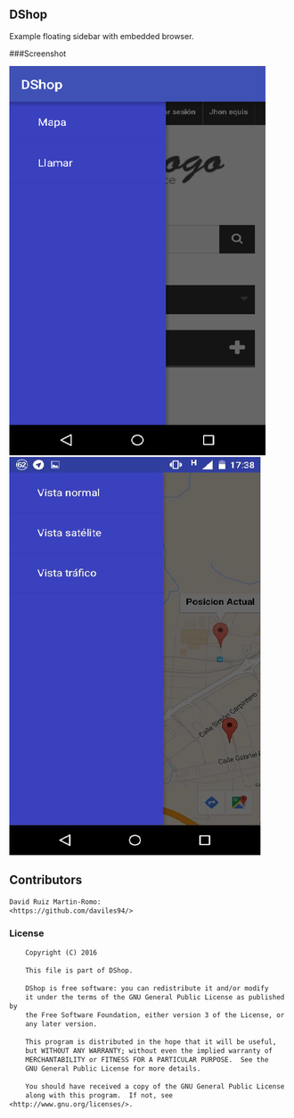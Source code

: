 ## DShop

Example floating sidebar with embedded browser.

###Screenshot

![image](sidebar1.png)
![image](sidebar2.png)


## Contributors

	David Ruiz Martin-Romo: 
	<https://github.com/daviles94/>

### License
```
    Copyright (C) 2016
    
	This file is part of DShop.
	
    DShop is free software: you can redistribute it and/or modify
    it under the terms of the GNU General Public License as published by
    the Free Software Foundation, either version 3 of the License, or
    any later version.
    
    This program is distributed in the hope that it will be useful,
    but WITHOUT ANY WARRANTY; without even the implied warranty of
    MERCHANTABILITY or FITNESS FOR A PARTICULAR PURPOSE.  See the
    GNU General Public License for more details.
	
	You should have received a copy of the GNU General Public License
    along with this program.  If not, see <http://www.gnu.org/licenses/>.
```
